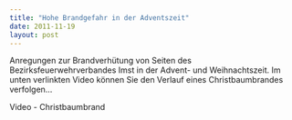 ```yaml
---
title: "Hohe Brandgefahr in der Adventszeit"
date: 2011-11-19
layout: post
---
```


Anregungen zur Brandverhütung von Seiten des Bezirksfeuerwehrverbandes Imst in der Advent- und Weihnachtszeit. Im unten verlinkten Video können Sie den Verlauf eines Christbaumbrandes verfolgen…

Video - Christbaumbrand